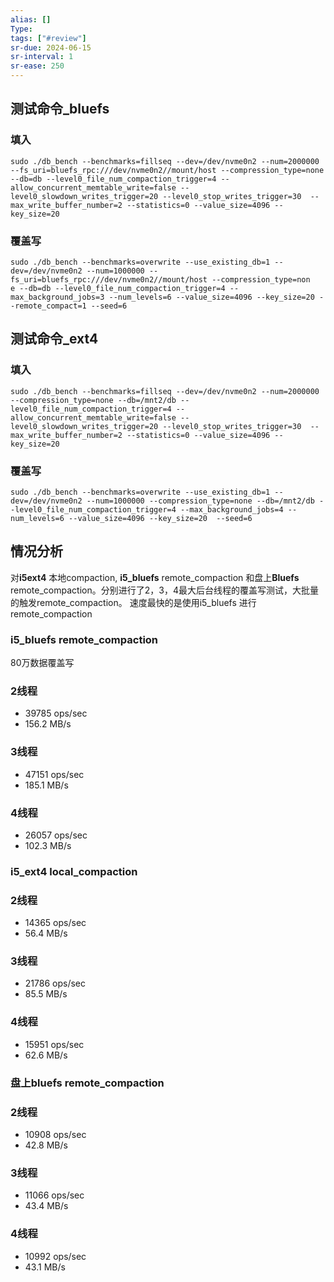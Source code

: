 ```yaml
---
alias: []
Type: 
tags: ["#review"]
sr-due: 2024-06-15
sr-interval: 1
sr-ease: 250
---
```

## 测试命令_bluefs
### 填入
```
sudo ./db_bench --benchmarks=fillseq --dev=/dev/nvme0n2 --num=2000000 --fs_uri=bluefs_rpc:///dev/nvme0n2//mount/host --compression_type=none --db=db --level0_file_num_compaction_trigger=4 --allow_concurrent_memtable_write=false --level0_slowdown_writes_trigger=20 --level0_stop_writes_trigger=30  --max_write_buffer_number=2 --statistics=0 --value_size=4096 --key_size=20
```
###  覆盖写
```
sudo ./db_bench --benchmarks=overwrite --use_existing_db=1 --dev=/dev/nvme0n2 --num=1000000 --fs_uri=bluefs_rpc:///dev/nvme0n2//mount/host --compression_type=non
e --db=db --level0_file_num_compaction_trigger=4 --max_background_jobs=3 --num_levels=6 --value_size=4096 --key_size=20 --remote_compact=1 --seed=6
```

## 测试命令_ext4
### 填入
```
sudo ./db_bench --benchmarks=fillseq --dev=/dev/nvme0n2 --num=2000000 --compression_type=none --db=/mnt2/db --level0_file_num_compaction_trigger=4 --allow_concurrent_memtable_write=false --level0_slowdown_writes_trigger=20 --level0_stop_writes_trigger=30  --max_write_buffer_number=2 --statistics=0 --value_size=4096 --key_size=20
```
### 覆盖写
```
sudo ./db_bench --benchmarks=overwrite --use_existing_db=1 --dev=/dev/nvme0n2 --num=1000000 --compression_type=none --db=/mnt2/db --level0_file_num_compaction_trigger=4 --max_background_jobs=4 --num_levels=6 --value_size=4096 --key_size=20  --seed=6
```

## 情况分析
对**i5ext4** 本地compaction, **i5_bluefs** remote_compaction 和盘上**Bluefs** remote_compaction。分别进行了2，3，4最大后台线程的覆盖写测试，大批量的触发remote_compaction。
速度最快的是使用i5_bluefs 进行remote_compaction
### i5_bluefs remote_compaction
80万数据覆盖写
### 2线程
- 39785 ops/sec
- 156.2 MB/s
### 3线程
- 47151 ops/sec
- 185.1 MB/s
### 4线程
- 26057 ops/sec
- 102.3 MB/s
### i5_ext4 local_compaction
### 2线程
- 14365 ops/sec
- 56.4 MB/s
### 3线程
- 21786 ops/sec
- 85.5 MB/s
### 4线程
- 15951 ops/sec
- 62.6 MB/s

### 盘上bluefs remote_compaction
### 2线程
- 10908 ops/sec
- 42.8 MB/s
### 3线程
- 11066 ops/sec
- 43.4 MB/s
### 4线程
- 10992 ops/sec
- 43.1 MB/s


